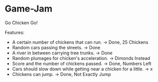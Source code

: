 
# Game-Jam
Go Chicken Go!

Features:

- A certain number of chickens that can run. -> Done, 25 Chickens
- Random cars passing the streets. -> Done
- A river in between carrying tree trunks. -> Done
- Random plumages for chicken's acceleration. -> Dimonds Instead
- Score and the number of chickens passed. -> Done, Numbers Left
- Cars should slow down while getting near a chicken for a little. -> x
- Chickens can jump. -> Done, Not Exactly Jump
